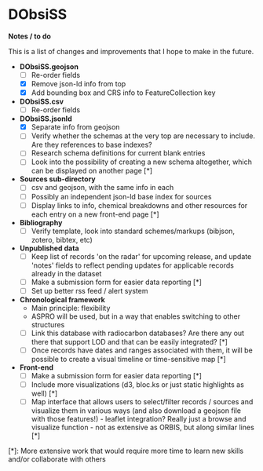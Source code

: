 DObsiSS
=======

**Notes / to do**

This is a list of changes and improvements that I hope to make in the future. 

- **DObsiSS.geojson**
  - [ ] Re-order fields
  - [x] Remove json-ld info from top
  - [x] Add bounding box and CRS info to FeatureCollection key

- **DObsiSS.csv**
  - [ ] Re-order fields

- **DObsiSS.jsonld**
  - [x] Separate info from geojson
  - [ ] Verify whether the schemas at the very top are necessary to include. Are they references to base indexes?
  - [ ] Research schema definitions for current blank entries
  - [ ] Look into the possibility of creating a new schema altogether, which can be displayed on another page [*]

- **Sources sub-directory**
  - [ ] csv and geojson, with the same info in each
  - [ ] Possibly an independent json-ld base index for sources
  - [ ] Display links to info, chemical breakdowns and other resources for each entry on a new front-end page [*]

- **Bibliography**
  - [ ] Verify template, look into standard schemes/markups (bibjson, zotero, bibtex, etc)

- **Unpublished data**
  - [ ] Keep list of records 'on the radar' for upcoming release, and update 'notes' fields to reflect pending updates for applicable records already in the dataset
  - [ ] Make a submission form for easier data reporting [*]
  - [ ] Set up better rss feed / alert system

- **Chronological framework**
  - Main principle: flexibility
  - ASPRO will be used, but in a way that enables switching to other structures
  - [ ] Link this database with radiocarbon databases? Are there any out there that support LOD and that can be easily integrated? [*]
  - [ ] Once records have dates and ranges associated with them, it will be possible to create a visual timeline or time-sensitive map [*]

- **Front-end**
  - [ ] Make a submission form for easier data reporting [*]
  - [ ] Include more visualizations (d3, bloc.ks or just static highlights as well) [*]
  - [ ] Map interface that allows users to select/filter records / sources and visualize them in various ways (and also download a geojson file with those features!) - leaflet integration? Really just a browse and visualize function - not as extensive as ORBIS, but along similar lines [*]

[*]: More extensive work that would require more time to learn new skills and/or collaborate with others

